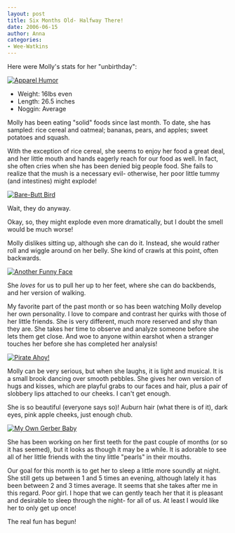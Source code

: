 ```yaml
---
layout: post
title: Six Months Old- Halfway There!
date: 2006-06-15
author: Anna
categories:
- Wee-Watkins
---
```


Here were Molly's stats for her "unbirthday":

<div class="figure"><a href="http://www.flickr.com/photo.gne?id=168078743"><img class="photo" src="http://static.flickr.com/49/168078743_47afbf589f.jpg" alt="Apparel Humor" border="0"></a> </div>

* Weight: 16lbs even
* Length: 26.5 inches   
* Noggin: Average 

Molly has been eating "solid" foods since last month. To date, she has sampled: rice cereal and oatmeal; bananas, pears, and apples; sweet potatoes and squash.

With the exception of rice cereal, she seems to enjoy her food a great deal, and her little mouth and hands eagerly reach for our food as well. In fact, she often cries when she has been denied big people food. She fails to realize that the mush is a necessary evil- otherwise, her poor little tummy (and intestines) might explode!

<div class="figure"><a href="http://www.flickr.com/photo.gne?id=168078954"><img class="photo" src="http://static.flickr.com/64/168078954_256c61f7d5.jpg" alt="Bare-Butt Bird" border="0"></a> </div>

Wait, they do anyway.

Okay, so, they might explode even more dramatically, but I doubt the smell would be much worse!

Molly dislikes sitting up, although she can do it. Instead, she would rather roll and wiggle around on her belly. She kind of crawls at this point, often backwards.

<div class="figure"><a href="http://www.flickr.com/photo.gne?id=168079708"><img class="photo" src="http://static.flickr.com/71/168079708_4b38589e24.jpg" alt="Another Funny Face" border="0"></a> </div>

She <i>loves</i> for us to pull her up to her feet, where she can do backbends, and her version of walking.

My favorite part of the past month or so has been watching Molly develop her own personality. I love to compare and contrast her quirks with those of her little friends. She is very different, much more reserved and shy than they are. She takes her time to observe and analyze someone before she lets them get close. And woe to anyone within earshot when a stranger touches her before she has completed her analysis!

<div class="figure"><a href="http://www.flickr.com/photo.gne?id=168079200"><img class="photo" src="http://static.flickr.com/78/168079200_af807b58ce.jpg" alt="Pirate Ahoy!" border="0"></a> </div>

Molly can be very serious, but when she laughs, it is light and musical. It is a small brook dancing over smooth pebbles. She gives her own version of hugs and kisses, which are playful grabs to our faces and hair, plus a pair of slobbery lips attached to our cheeks. I can't get enough.

She is so beautiful (everyone says so)! Auburn hair (what there is of it), dark eyes, pink apple cheeks, just enough chub.

<div class="figure"><a href="http://www.flickr.com/photo.gne?id=168080002"><img class="photo" src="http://static.flickr.com/76/168080002_cc5b4e97c0.jpg" alt="My Own Gerber Baby" border="0"></a> </div>

She has been working on her first teeth for the past couple of months (or so it has seemed), but it looks as though it may be a while. It is adorable to see all of her little friends with the tiny little "pearls" in their mouths.

Our goal for this month is to get her to sleep a little more soundly at night. She still gets up between 1 and 5 times an evening, although lately it has been between 2 and 3 times average. It seems that she takes after me in this regard. Poor girl. I hope that we can gently teach her that it is pleasant and desirable to sleep through the night- for all of us. At least I would like her to only get up once!

The real fun has begun!
